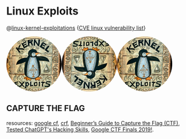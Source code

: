 # Linux Exploits

@[linux-kernel-exploitations](https://github.com/xairy/linux-kernel-exploitation) {[CVE linux vulnerability list](https://www.cvedetails.com/vulnerability-list/vendor_id-33/Linux.html)}

<img src="img/ex.png" width=29% style="border-radius: 50%;"><img src="img/ex.png" width=29% style="transform:rotate(180deg); border-radius: 50%;"><img src="img/ex.png" width=29% style="border-radius: 50%;">


## CAPTURE THE FLAG

resources: [google cf](https://capturetheflag.withgoogle.com/), [crf](https://www.hackthebox.com/hacker/ctf), [Beginner’s Guide to Capture the Flag (CTF)](https://thehackersmeetup.medium.com/beginners-guide-to-capture-the-flag-ctf-71a1cbd9d27c), [Tested ChatGPT's Hacking Skills](https://youtu.be/ZG9DUQ0s0QU), [Google CTF Finals 2019!](https://youtu.be/PBvthC7soS4).

